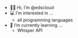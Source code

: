 - :man_technologist: Hi, I’m @edscloud
- :computer: I’m interested in ...
  - all programming languages
- :newspaper: I’m currently learning ...
  - Whisper API

<!---
edscloud/edscloud is a ✨ special ✨ repository because its `README.md` (this file) appears on your GitHub profile.
You can click the Preview link to take a look at your changes.
--->
